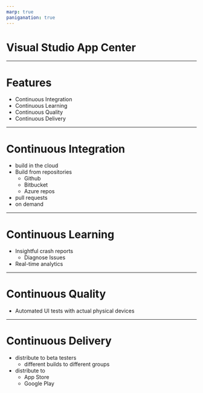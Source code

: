 ```yaml
---
marp: true
paniganation: true
---
```


# Visual Studio App Center

---

# Features
- Continuous Integration
- Continuous Learning
- Continuous Quality
- Continuous Delivery

---

# Continuous Integration
- build in the cloud
- Build from repositories
    - Github
    - Bitbucket
    - Azure repos
- pull requests
- on demand


---

# Continuous Learning
- Insightful crash reports
    - Diagnose Issues
- Real-time analytics

---

# Continuous Quality
- Automated UI tests with actual physical devices



---

# Continuous Delivery
- distribute to beta testers
   - different builds to different groups
- distribute to
   - App Store
   - Google Play